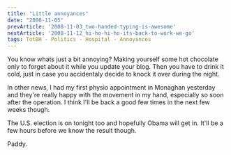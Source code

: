 ```yaml
---
title: "Little annoyances"
date: "2008-11-05"
prevArticle: '2008-11-03_two-handed-typing-is-awesome'
nextArticle: '2008-11-12_hi-ho-hi-ho-its-back-to-work-we-go'
tags: TotBH - Politics - Hospital - Annoyances
---
```

You know whats just a bit annoying? Making yourself some hot chocolate only to forget about it while you update your blog. Then you have to drink it cold, just in case you accidentaly decide to knock it over during the night.

In other news, I had my first physio appointment in Monaghan yesterday and they're really happy with the movement in my hand, especially so soon after the operation. I think I'll be back a good few times in the next few weeks though.

The U.S. election is on tonight too and hopefully Obama will get in. It'll be a few hours before we know the result though.

Paddy.
